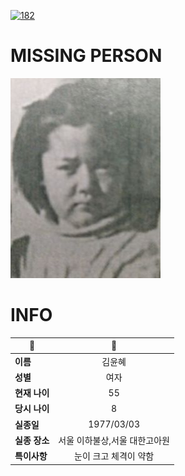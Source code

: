 [![182](https://img.shields.io/badge/%EC%8B%A4%EC%A2%85%EC%8B%A0%EA%B3%A0%EB%8A%94%20%EA%B5%AD%EB%B2%88%EC%97%86%EC%9D%B4-182-blue)](http://safe182.go.kr/index.do)

# MISSING PERSON

<img src="./missing_person.jpg">

# INFO

|🔑|💎|
|--|:--:|
|**이름**|김윤혜|
|**성별**|여자|
|**현재 나이**|55|
|**당시 나이**|8|
|**실종일**|1977/03/03|
|**실종 장소**|서울 이하불상,서울 대한고아원|
|**특이사항**|눈이 크고 체격이 약함|

